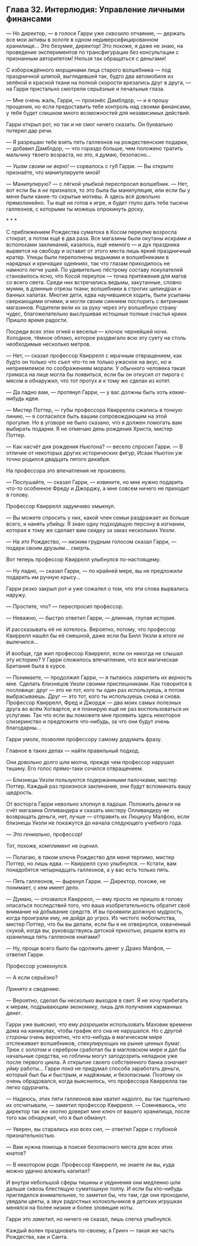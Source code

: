 ﻿## Глава 32. Интерлюдия: Управление личными финансами

— Но директор, — в голосе Гарри уже сквозило отчаяние, — держать все мои активы в золоте в одном недиверсифицированном хранилище… Это безумие, директор! Это похоже, я даже не знаю, на проведение экспериментов по трансфигурации без консультации с признанным авторитетом! Нельзя так обращаться с деньгами!

С изборождённого морщинами лица старого волшебника — под праздничной шляпой, выглядевшей так, будто два автомобиля из зелёной и красной ткани на полной скорости врезались друг в друга, — на Гарри пристально смотрели серьёзные и печальные глаза.

— Мне очень жаль, Гарри, — произнёс Дамблдор, — и я прошу прощения, но если предоставить тебе контроль над своими финансами, у тебя будет слишком много возможностей для независимых действий.

Гарри открыл рот, но так и не смог ничего сказать. Он буквально потерял дар речи.

— Я разрешаю тебе взять пять галлеонов на рождественские подарки, — добавил Дамблдор, — что гораздо больше, чем положено тратить мальчику твоего возраста, но это, я думаю, безопасно...

*— Ушам своим не верю!* — сорвалось с губ Гарри. — Вы *открыто* признаёте, что манипулируете мной!

— Манипулирую? — с лёгкой улыбкой переспросил волшебник. — Нет, вот если бы я *не* признался, то это была бы манипуляция, или если бы у меня были какие-то скрытые мотивы. А здесь всё довольно прямолинейно. Ты ещё не готов к игре, и будет глупо дать тебе тысячи галлеонов, с которыми ты можешь опрокинуть доску.

\* \* \*

С приближением Рождества суматоха в Косом переулке возросла стократ, а потом ещё в два раза. Все магазины были окутаны искрами и всполохами заклинаний, казалось, ещё немного — и дух праздника вырвется на свободу и оставит от этого места лишь яркий праздничный кратер. Улицы были переполнены ведьмами и волшебниками в нарядных и *кричащих* одеяниях, так что глазам приходилось не намного легче ушей. По удивительно пёстрому составу покупателей становилось ясно, что Косой переулок — точка притяжения для магов со всего света. Среди них встречались ведьмы, закутанные, словно мумии, в длинные отрезы ткани; волшебники в строгих цилиндрах и банных халатах. Многие дети, едва научившиеся ходить, были усыпаны сверкающими огнями, и могли своим сиянием поспорить с витринами магазинов. Родители вели их за руку через эту волшебную страну чудес, благожелательно выслушивая истошные полные счастья крики. Пришло время радости.

Посреди всех этих огней и веселья — клочок чернейшей ночи. Холодное, тёмное облако, которое раздвигало всю эту суету на столь необходимые несколько метров.

— Нет, — сказал профессор Квиррелл с мрачным отвращением, как будто он только что съел что-то не только ужасное на вкус, но и неприемлемое по соображениям морали. У обычного человека такая гримаса на лице могла бы появиться, если бы он откусил от пирога с мясом и обнаружил, что тот протух и к тому же сделан из котят. 

— Да ладно вам, — протянул Гарри, — у вас должны быть хоть *какие-нибудь* идеи.

— Мистер Поттер, — губы профессора Квиррелла сжались в тонкую линию, — я согласился быть вашим сопровождающим на этой прогулке. Но в уговоре не было сказано, что я должен помогать вам выбирать подарки. Я не отмечаю день рождения Христа, мистер Поттер.

— Как насчёт дня рождения Ньютона? — весело спросил Гарри. — В отличие от некоторых других исторических фигур, Исаак Ньютон *уж точно* родился двадцать пятого декабря.

На профессора это впечатления не произвело.

— Послушайте, — сказал Гарри, — извините, но мне нужно подарить что-то особенное Фреду и Джорджу, а мне совсем ничего не приходит в голову.

Профессор Квиррелл задумчиво хмыкнул.

— Вы можете спросить у них, какой член семьи раздражает их больше всего, и нанять убийцу. Я знаю одну подходящую персону в изгнании, которая к тому же сделает вам скидку за заказ нескольких Уизли.

— На *это* Рождество, — низким грудным голосом сказал Гарри, — подари своим друзьям... *смерть*.

Вот теперь профессор Квиррелл улыбнулся по-настоящему.

— Ну ладно, — сказал Гарри, — по крайней мере, вы не предложили подарить им ручную крысу...

Гарри резко закрыл рот и уже сожалел о том, что эти слова вырвались наружу.

— Простите, что? — переспросил профессор.

— Неважно, — быстро ответил Гарри, — длинная, глупая история.

И рассказывать её не хотелось. Вероятно, потому, что профессор Квиррелл нашёл бы её смешной, даже если бы Билл Уизли в итоге *не* вылечился...

И вообще, где жил профессор Квиррелл, если он никогда не слышал эту историю? У Гарри сложилось впечатление, что вся магическая Британия была в курсе.

— Понимаете, — продолжил Гарри, — я пытаюсь *закрепить их верность* мне. Сделать близнецов Уизли своими приспешниками. Как говорится в пословице: друг — это не тот, кого ты один раз используешь, а потом выбрасываешь. Друг — это тот, кого ты используешь снова и снова. Профессор Квиррелл, Фред и Джордж — два моих самых полезных друга во всём Хогвартсе, и я планирую ещё не раз воспользоваться их услугами. Так что если вы поможете мне проявить здесь некоторое слизеринство и предложите что-нибудь, за что они будут *очень* благодарны...

Гарри умолк, позволяя профессору самому додумать фразу.

Главное в таких делах — найти правильный подход.

Они довольно долго шли молча, прежде чем профессор нарушил тишину. Его голос прямо-таки сочился отвращением.

— Близнецы Уизли пользуются подержанными палочками, мистер Поттер. Каждый раз произнося заклинание, они будут вспоминать вашу щедрость.

От восторга Гарри невольно хлопнул в ладоши. Положить деньги на счёт магазина Олливандера и сказать мистеру Олливандеру не возвращать деньги, нет, лучше — отправить их Люциусу Малфою, если близнецы Уизли не покажутся до начала следующего учебного года.

*— Это гениально*, профессор!

Тот, похоже, комплимент не оценил.

— Полагаю, в *таком* ключе Рождество для меня терпимо, мистер Поттер, но лишь едва. — Квиррелл сухо улыбнулся. — Кстати, вам понадобятся четырнадцать галлеонов, а у вас есть только пять.

*— Пять* галлеонов, — фыркнул Гарри. — Директор, похоже, не понимает, с кем имеет дело.

— Думаю, — отозвался Квиррелл, — ему просто не пришло в голову опасаться последствий того, что ваша изобретательность обратит своё внимание на добывание средств. И вы проявили должную мудрость, когда проиграли ему, не дойдя до угроз. Из чистого любопытства, мистер Поттер, что бы вы делали, если бы я не отвернулся, охваченный скукой, когда вы, руководствуясь детской прихотью, решили взять из хранилища пять галлеонов кнатами?

— Ну, проще всего было бы одолжить денег у Драко Малфоя, — ответил Гарри.

Профессор усмехнулся.

— А если серьёзно?

*Принято к сведению*.

— Вероятно, сделал бы несколько выходов в свет. Я не хочу прибегать к мерам, подрывающим экономику, лишь для получения карманных денег.

Гарри уже выяснил, что ему *разрешили* использовать Маховик времени дома на каникулах, чтобы график его сна не нарушался. Но с *другой стороны* очень вероятно, что кто-нибудь в магическом мире отслеживает волшебников, спекулирующих на рынке ценных бумаг. Трюк с золотом и серебром сработал бы в магловском мире и дал бы начальные средства, но гоблины могут заподозрить неладное уже после первого цикла. А открытие своего собственного банка означает *уйму* работы... Гарри *пока* не придумал способа заработать деньги, который был бы *и* быстрым, *и* надёжным, *и* безопасным. Поэтому он очень обрадовался, когда выяснилось, что профессора Квиррелла так легко одурачить.

— Надеюсь, этих пяти галлеонов вам хватит надолго, вы так тщательно их отсчитывали, — заметил профессор Квиррелл. — Сомневаюсь, что директор так же охотно доверит мне ключ от вашего хранилища, после того как обнаружит, что я был обманут.

— Уверен, вы старались изо всех сил, — ответил Гарри с глубокой признательностью.

— Вам нужна помощь в поиске безопасного места для всех этих кнатов?

— В некотором роде. Профессор Квиррелл, не знаете ли вы, куда можно удачно вложить капитал?

И внутри небольшой сферы тишины и уединения они медленно шли дальше сквозь блестящую суматошную толпу. И если бы кто-нибудь пригляделся внимательнее, то заметил бы, что там, где они проходили, увядали цветы, а звук радостных колокольчиков в детских игрушках менялся на более низкие и более зловещие ноты.

Гарри это *заметил*, но ничего не сказал, лишь слегка улыбнулся.

Каждый волен праздновать по-своему, а Гринч — такая же часть Рождества, как и Санта.

